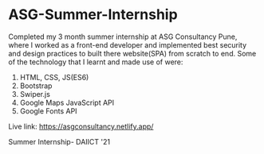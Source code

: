 # ASG-Summer-Internship
Completed my 3 month summer internship at ASG Consultancy Pune, where I worked as a front-end developer and implemented best security and design practices to built there website(SPA) from scratch to end. 
Some of the technology that I learnt and made use of were:
1. HTML, CSS, JS(ES6)
2. Bootstrap 
3. Swiper.js
4. Google Maps JavaScript API
5. Google Fonts API



Live link: https://asgconsultancy.netlify.app/

Summer Internship- DAIICT '21 
